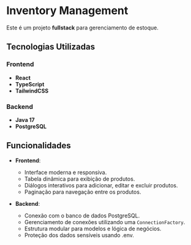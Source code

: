 # Inventory Management

Este é um projeto **fullstack** para gerenciamento de estoque.

## Tecnologias Utilizadas

### Frontend
- **React**
- **TypeScript**
- **TailwindCSS**

### Backend
- **Java 17**
- **PostgreSQL**

## Funcionalidades

- **Frontend**:
  - Interface moderna e responsiva.
  - Tabela dinâmica para exibição de produtos.
  - Diálogos interativos para adicionar, editar e excluir produtos.
  - Paginação para navegação entre os produtos.

- **Backend**:
  - Conexão com o banco de dados PostgreSQL.
  - Gerenciamento de conexões utilizando uma `ConnectionFactory`.
  - Estrutura modular para modelos e lógica de negócios.
  - Proteção dos dados sensíveis usando .env.
